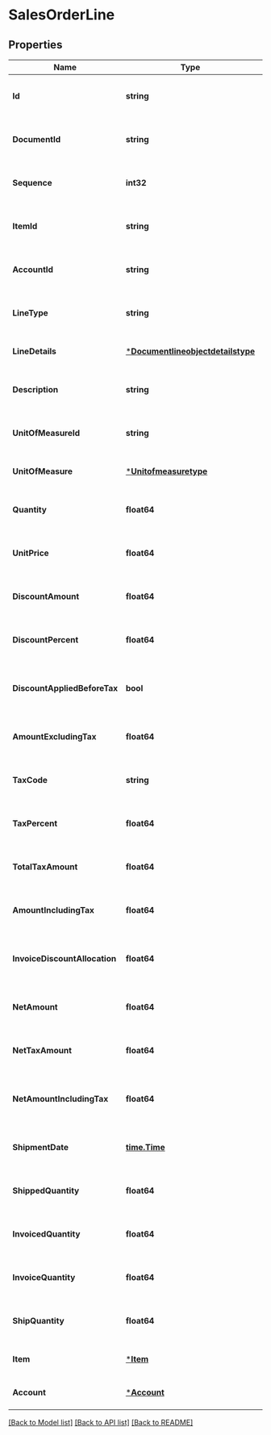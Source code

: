 # SalesOrderLine

## Properties
Name | Type | Description | Notes
------------ | ------------- | ------------- | -------------
**Id** | **string** | The id property for the Dynamics 365 Business Central salesOrderLine entity | [optional] [default to null]
**DocumentId** | **string** | The documentId property for the Dynamics 365 Business Central salesOrderLine entity | [optional] [default to null]
**Sequence** | **int32** | The sequence property for the Dynamics 365 Business Central salesOrderLine entity | [optional] [default to null]
**ItemId** | **string** | The itemId property for the Dynamics 365 Business Central salesOrderLine entity | [optional] [default to null]
**AccountId** | **string** | The accountId property for the Dynamics 365 Business Central salesOrderLine entity | [optional] [default to null]
**LineType** | **string** | The lineType property for the Dynamics 365 Business Central salesOrderLine entity | [optional] [default to null]
**LineDetails** | [***Documentlineobjectdetailstype**](documentlineobjectdetailstype.md) |  | [optional] [default to null]
**Description** | **string** | The description property for the Dynamics 365 Business Central salesOrderLine entity | [optional] [default to null]
**UnitOfMeasureId** | **string** | The unitOfMeasureId property for the Dynamics 365 Business Central salesOrderLine entity | [optional] [default to null]
**UnitOfMeasure** | [***Unitofmeasuretype**](unitofmeasuretype.md) |  | [optional] [default to null]
**Quantity** | **float64** | The quantity property for the Dynamics 365 Business Central salesOrderLine entity | [optional] [default to null]
**UnitPrice** | **float64** | The unitPrice property for the Dynamics 365 Business Central salesOrderLine entity | [optional] [default to null]
**DiscountAmount** | **float64** | The discountAmount property for the Dynamics 365 Business Central salesOrderLine entity | [optional] [default to null]
**DiscountPercent** | **float64** | The discountPercent property for the Dynamics 365 Business Central salesOrderLine entity | [optional] [default to null]
**DiscountAppliedBeforeTax** | **bool** | The discountAppliedBeforeTax property for the Dynamics 365 Business Central salesOrderLine entity | [optional] [default to null]
**AmountExcludingTax** | **float64** | The amountExcludingTax property for the Dynamics 365 Business Central salesOrderLine entity | [optional] [default to null]
**TaxCode** | **string** | The taxCode property for the Dynamics 365 Business Central salesOrderLine entity | [optional] [default to null]
**TaxPercent** | **float64** | The taxPercent property for the Dynamics 365 Business Central salesOrderLine entity | [optional] [default to null]
**TotalTaxAmount** | **float64** | The totalTaxAmount property for the Dynamics 365 Business Central salesOrderLine entity | [optional] [default to null]
**AmountIncludingTax** | **float64** | The amountIncludingTax property for the Dynamics 365 Business Central salesOrderLine entity | [optional] [default to null]
**InvoiceDiscountAllocation** | **float64** | The invoiceDiscountAllocation property for the Dynamics 365 Business Central salesOrderLine entity | [optional] [default to null]
**NetAmount** | **float64** | The netAmount property for the Dynamics 365 Business Central salesOrderLine entity | [optional] [default to null]
**NetTaxAmount** | **float64** | The netTaxAmount property for the Dynamics 365 Business Central salesOrderLine entity | [optional] [default to null]
**NetAmountIncludingTax** | **float64** | The netAmountIncludingTax property for the Dynamics 365 Business Central salesOrderLine entity | [optional] [default to null]
**ShipmentDate** | [**time.Time**](time.Time.md) | The shipmentDate property for the Dynamics 365 Business Central salesOrderLine entity | [optional] [default to null]
**ShippedQuantity** | **float64** | The shippedQuantity property for the Dynamics 365 Business Central salesOrderLine entity | [optional] [default to null]
**InvoicedQuantity** | **float64** | The invoicedQuantity property for the Dynamics 365 Business Central salesOrderLine entity | [optional] [default to null]
**InvoiceQuantity** | **float64** | The invoiceQuantity property for the Dynamics 365 Business Central salesOrderLine entity | [optional] [default to null]
**ShipQuantity** | **float64** | The shipQuantity property for the Dynamics 365 Business Central salesOrderLine entity | [optional] [default to null]
**Item** | [***Item**](item.md) |  | [optional] [default to null]
**Account** | [***Account**](account.md) |  | [optional] [default to null]

[[Back to Model list]](../README.md#documentation-for-models) [[Back to API list]](../README.md#documentation-for-api-endpoints) [[Back to README]](../README.md)

